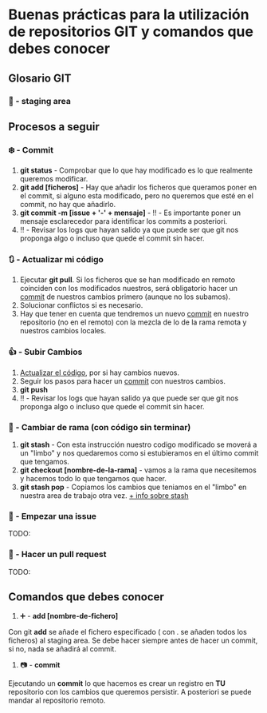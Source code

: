 # Buenas prácticas para la utilización de repositorios GIT y comandos que debes conocer

## Glosario GIT

### :bank: - **staging area**

## Procesos a seguir

### :snowflake: - Commit

1.  **git status** - Comprobar que lo que hay modificado es lo que realmente queremos modificar.
1.  **git add [ficheros]** - Hay que añadir los ficheros que queramos poner en el commit, si alguno esta modificado, pero no queremos que esté en el commit, no hay que añadirlo.
1.  **git commit -m [issue + '-' + mensaje]** - :bangbang: - Es importante poner un mensaje esclarecedor para identificar los commits a posteriori.
1.  :bangbang: - Revisar los logs que hayan salido ya que puede ser que git nos proponga algo o incluso que quede el commit sin hacer.

### :arrows_clockwise: - Actualizar mi código

1.  Ejecutar **git pull**. Si los ficheros que se han modificado en remoto coinciden con los modificados nuestros, será obligatorio hacer un [commit](#-snowflake-commit) de nuestros cambios primero (aunque no los subamos).
1.  Solucionar conflictos si es necesario.
1.  Hay que tener en cuenta que tendremos un nuevo [commit](#-snowflake-commit) en nuestro repositorio (no en el remoto) con la mezcla de lo de la rama remota y nuestros cambios locales.

### :thumbsup: - Subir Cambios

1. [Actualizar el código](#-arrows_clockwise-actualizar-mi-c-digo), por si hay cambios nuevos.
1. Seguir los pasos para hacer un [commit](#-snowflake-commit) con nuestros cambios.
1. **git push**
1. :bangbang: - Revisar los logs que hayan salido ya que puede ser que git nos proponga algo o incluso que quede el commit sin hacer.

### :fire_engine: - Cambiar de rama (con código sin terminar)

1. **git stash** - Con esta instrucción nuestro codigo modificado se moverá a un "limbo" y nos quedaremos como si estubieramos en el último commit que tengamos.
1. **git checkout [nombre-de-la-rama]** - vamos a la rama que necesitemos y hacemos todo lo que tengamos que hacer.
1. **git stash pop** - Copiamos los cambios que teniamos en el "limbo" en nuestra area de trabajo otra vez. [+ info sobre stash](https://git-scm.com/docs/git-stash)

### :checkered_flag: - Empezar una issue

TODO:

### :rocket: - Hacer un pull request

TODO:

## Comandos que debes conocer

1. :heavy_plus_sign: - **add [nombre-de-fichero]**

Con git **add** se añade el fichero especificado ( con . se añaden todos los ficheros) al staging area. Se debe hacer siempre antes de hacer un commit, si no, nada se añadirá al commit.

1. :camera: - **commit**

Ejecutando un **commit** lo que hacemos es crear un registro en **TU** repositorio con los cambios que queremos persistir. A posteriori se puede mandar al repositorio remoto.
